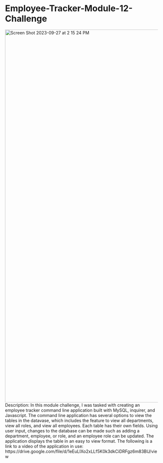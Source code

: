 # Employee-Tracker-Module-12-Challenge
<img width="1232" alt="Screen Shot 2023-09-27 at 2 15 24 PM" src="https://github.com/jushendhillon9/Employee-Tracker-Module-12-Challenge/assets/137123520/c9b815a2-dae2-48db-8ec6-b7adca9b0a95">
Description: In this module challenge, I was tasked with creating an employee tracker command line application built with MySQL, inquirer, and Javascript. The command line application has several options to view the tables in the datavase, which includes the feature to view all departments, view all roles, and view all employees. Each table has their own fields. Using user input, changes to the database can be made such as adding a department, employee, or role, and an employee role can be updated. The application displays the table in an easy to view format. The following is a link to a video of the application in use:
https://drive.google.com/file/d/1eEuLIXo2xLLf5K0k3dkCiDRFgz6m83BU/view
